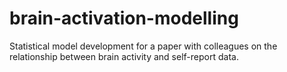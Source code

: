 # brain-activation-modelling
Statistical model development for a paper with colleagues on the relationship between brain activity and self-report data.
